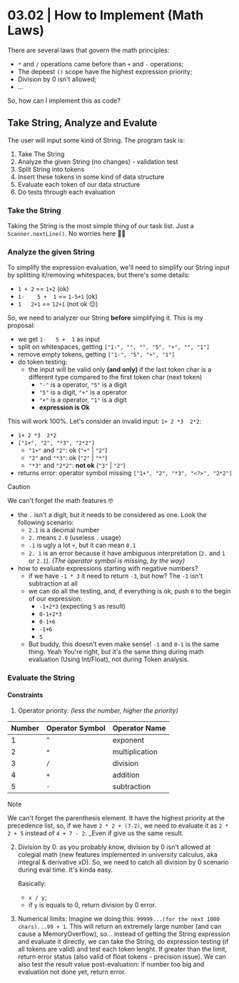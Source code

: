 03.02 | How to Implement (Math Laws)
====================================

There are several laws that govern the math principles:

- `*` and `/` operations came before than `+` and `-` operations;
- The depeest `()` scope have the highest expression priority;
- Division by 0 isn't allowed;
- ...

So, how can I implement this as code?

Take String, Analyze and Evalute
--------------------------------

The user will input some kind of String. The program task is:

1. Take The String
2. Analyze the given String (no changes) - validation test
3. Split String into tokens
4. Insert these tokens in some kind of data structure
5. Evaluate each token of our data structure
6. Do tests through each evaluation

### Take the String

Taking the String is the most simple thing of our task list. Just
a `Scanner.nextLine()`. No worries here 😮‍💨

### Analyze the given String

To simplify the expression evaluation, we'll need to simplify our
String input by splitting it/removing whitespaces, but there's some
details:

- `1 + 2` == `1+2` (ok)
- `1-    5 +  1` == `1-5+1` (ok)
- `1   2+1` == `12+1` (not ok 😔)

So, we need to analyzer our String **before** simplifying it. This is
my proposal:

- we get `1-   5 +  1` as input
- split on whitespaces, getting `["1-", "", "", "5", "+", "", "1"]`
- remove empty tokens, getting `["1-", "5", "+", "1"]`
- do token testing:
  - the input will be valid only **(and only)** if the last token
    char is a different type compared to the first token char
    (next token)
    - `"-"` is a operator, `"5"` is a digit
    - `"5"` is a digit, `"+"` is a operator
    - `"+"` is a operator, `"1"` is a digit
    - **expression is Ok**

This will work 100%. Let's consider an invalid input: `1+ 2 *3  2*2`:

- `1+ 2 *3  2*2`
- `["1+", "2", "*3", "2*2"]`
  - `"1+"` and `"2"`: ok (`"+"` | `"2"`)
  - `"2"` and `"*3"`: ok (`"2"` | `"*"`)
  - `"*3"` and `"2*2"`: **not ok** (`"3"` | `"2"`)
- returns error: operator symbol
  missing `["1+", "2", "*3", "<?>", "2*2"]`

> [!CAUTION]
> 
> We can't forget the math features 🤓
>
> - the `.` isn't a digit, but it needs to be considered as one. Look
>   the following scenario:
>   - `2.1` is a decimal number
>   - `2.` means `2.0` (useless `.` usage)
>   - `.1` is ugly a lot 💀, but it can mean `0.1`
>   - `2. 1` is an error because it have ambiguous interpretation
>     (`2.` and `1` or `2.1`). _(The operator symbol is missing, by
>     the way)_
> - how to evaluate expressions starting  with negative numbers?
>   - if we have `-1 * 3` it need to return `-3`, but how? The `-1`
>     isn't subtraction at all
>   - we can do all the testing, and, if everything is ok, push `0`
>     to the begin of our expression:
>     - `-1+2*3` (expecting `5` as result)
>     - `0-1+2*3`
>     - `0-1+6`
>     - `-1+6`
>     - `5`
>   - But buddy, this doesn't even make sense! `-1` and `0-1` is the
>     same thing. Yeah You're right, but it's the same thing during
>     math evaluation (Using Int/Float), not during Token analysis.

### Evaluate the String

#### Constraints

1. Operator priority: _(less the number, higher the priority)_

| Number | Operator Symbol | Operator Name  |
| ------ | --------------- | -------------- |
| 1      | `^`             | exponent       |
| 2      | `*`             | multiplication |
| 3      | `/`             | division       |
| 4      | `+`             | addition       |
| 5      | `-`             | subtraction    |

> [!NOTE]
>
> We can't forget the parenthesis element. It have the highest
> priority at the precedence list, so, if we have `2 * 2 + (7-2)`, we
> need to evaluate it as `2 * 2 + 5` instead of `4 + 7 - 2`. _Even if
> give us the same result.

2. Division by 0: as you probably know, division by 0 isn't allowed
   at colegial math (new features implemented in university calculus,
   aka integral & derivative xD). So, we need to catch all division
   by 0 scenario during eval time. It's kinda easy.

   Basically:
   - `x / y`;
   - if `y` is equals to 0, return division by 0 error.

3. Numerical limits: Imagine we doing this: 
   `99999...(for the next 1000 chars)...99 + 1`. This will return an
   extremely large number (and can cause a MemoryOverflow), so...
   instead of getting the String expression and evaluate it directly,
   we can take the String, do expression testing (if all tokens are
   valid) and test each token lenght. If greater than the limit,
   return error status (also valid of float tokens - precision
   issue). We can also test the result value post-evaluation: if
   number too big and evaluation not done yet, return error.
